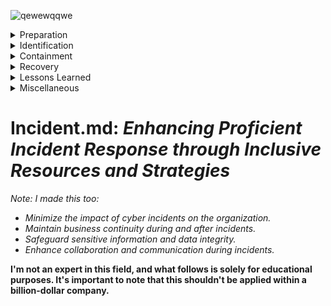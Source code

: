 ![qewewqqwe](https://github.com/hunterjreid/Incident.md/assets/62681404/ce3fc515-0a28-4912-ab71-c95357fa7ad5)


<details>
  <summary>Preparation</summary>
  
  ## 3. Incident Response Team (IRT) Formation:
  Identify key stakeholders who will compose the IRT, including IT personnel, security experts, legal representatives, communications experts, and executive leadership. Define the roles and responsibilities of each team member. Outline a clear chain of command and escalation procedures.

  ## 4. Pre-Incident Preparations:
  Conduct a comprehensive risk assessment to identify potential threats and vulnerabilities. Develop an incident classification scheme to categorize incidents based on severity and impact. Establish communication protocols for the IRT, including notification channels and response timeframes.

</details>

<details>
  <summary>Identification</summary>

  ## 5. Incident Detection and Reporting:
  Describe methods for detecting incidents, such as intrusion detection systems, anomaly detection, and employee reporting. Outline the process for reporting incidents to the IRT, including necessary information to include in reports.

</details>

<details>
  <summary>Containment</summary>
  
  ## 6. Incident Triage and Initial Response:
  Detail the initial response steps to take once an incident is reported. Provide guidance on assessing the scope, impact, and severity of the incident. Determine whether the incident requires escalation or can be handled internally.

  ## 7. Incident Containment and Eradication:
  Describe procedures for isolating affected systems, networks, or assets to prevent further spread. Provide guidelines for conducting a thorough analysis of the incident's source and cause. Outline steps to eradicate the threat and ensure all affected systems are clean.

</details>

<details>
  <summary>Recovery</summary>

  ## 8. Communication and Collaboration:
  Define communication strategies both internally and externally, including notifying affected parties, stakeholders, and regulatory authorities. Detail how the IRT will collaborate with other departments, such as legal, PR, and HR, to manage the incident effectively.

  ## 9. Recovery and Restoration:
  Provide steps for restoring affected systems, data, and services to normal operation. Highlight the importance of testing systems for vulnerabilities before restoring them to production. Address the process for validating successful recovery and monitoring for any potential reoccurrences.

</details>

<details>
  <summary>Lessons Learned</summary>

  ## 10. Post-Incident Review and Analysis:
  Detail the process of conducting a comprehensive post-incident review. Encourage an open discussion among the IRT members to assess the incident response effectiveness and identify areas for improvement. Emphasize the documentation of lessons learned and updating the incident response plan accordingly.

  ## 11. Training and Awareness:
  Outline a plan for regularly training and educating employees on incident response procedures. Highlight the importance of ongoing awareness campaigns to keep employees informed about potential threats and their roles in incident response.

</details>

<details>
  <summary>Miscellaneous</summary>

  ## 12. Plan Maintenance and Testing:
  Specify the frequency for reviewing and updating the incident response plan to reflect changes in technology, threats, and organizational structure. Define a schedule for conducting tabletop exercises and simulations to test the effectiveness of the plan and IRT members' readiness.

  ## 13. Legal and Compliance Considerations:
  Address legal requirements and compliance obligations, such as data breach notification laws and industry regulations. Outline the role of legal counsel in incident response, including preserving evidence and handling potential legal actions.

  ## 14. Resources and Tools:
  Provide a list of recommended resources, such as incident response playbooks, reference materials, and online courses for continuous learning. Identify tools that can aid in incident detection, response, and recovery, such as cybersecurity software and communication platforms.

</details>



<H1>Incident.md: <I>Enhancing Proficient Incident Response through Inclusive Resources and Strategies</I></H1> 

*Note: I made this too:*
- *Minimize the impact of cyber incidents on the organization.*
- *Maintain business continuity during and after incidents.*
- *Safeguard sensitive information and data integrity.*
- *Enhance collaboration and communication during incidents.*

**I'm not an expert in this field, and what follows is solely for educational purposes. It's important to note that this shouldn't be applied within a billion-dollar company.**
